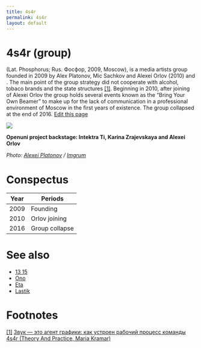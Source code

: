 ```yaml
---
title: 4s4r
permalink: 4s4r
layout: default
---
```




# 4s4r (group)


(Lat. Phosphorus; Rus. Фосфор, 2009, Moscow), is a media artists group founded in 2009 by Alex Platonov, Mic Sachkov and Alexei Orlov (2010) and . The main point of the group strategy did not cooperate with alcohol, tobaco brands and the state structures <span id="a1">[\[1\]](#f1)</span>. Beginning in 2010, after joining of Alexei Orlov the group holds several events known as the “Bring Your Own Beamer” to make up for the lack of communication in a professional environment of Moscow in the first years of existence. The group collapsed at the end of 2016. [Edit this page](http://prose.io/#indexmod/encyclopedia/edit/master/4s4r.md)

![](/encyclopedia/images/4s4r-backstage-karina-zrajevskaya.jpg)

**Openuni project backstage: Intektra Ti, Karina Zrajevskaya and Alexei Orlov**

*Photo: [Alexei Platonov](platonov-alexei) / [Imgrum](Imgrum)*

# Conspectus

|Year|Periods|
|----|-----|
|2009|Founding|
|2010|Orlov joining|
|2016|Group collapse|

# See also

+ [13 15](13-15)
+ [Ono](ono)
+ [Eta](eta)
+ [Lastik](lastik)

# Footnotes

[[1]](#a1) <span id="f1"></span> [Звук — это агент графики: как устроен рабочий процесс команды 4s4r (Theory And Practice, Maria Kramar)](https://special.theoryandpractice.ru/4s4r)
